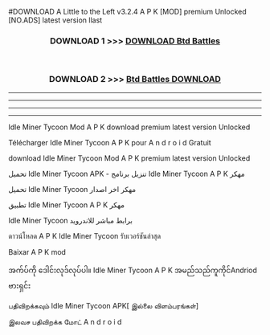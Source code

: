 #DOWNLOAD A Little to the Left v3.2.4 A P K [MOD] premium Unlocked [NO.ADS] latest version llast 



<div align="center">

<h3>DOWNLOAD 1 >>> <a href="https://getmod1.web.app/?judule=Btd Battles">DOWNLOAD Btd Battles</a></h3><br>

<h3>DOWNLOAD 2 >>> <a href="https://getmod1.web.app/?judule=Btd Battles">Btd Battles DOWNLOAD </a></h3>

</div>


----------------------------------------------------------

----------------------------------------------------------

----------------------------------------------------------

----------------------------------------------------------


Idle Miner Tycoon  Mod A P K download premium latest version Unlocked

Télécharger  Idle Miner Tycoon  A P K pour A n d r o i d Gratuit

download Idle Miner Tycoon  Mod A P K premium latest version Unlocked

تحميل Idle Miner Tycoon  APK - تنزيل برنامج Idle Miner Tycoon  A P K مهكر

تحميل Idle Miner Tycoon  مهكر اخر اصدار

تطبيق Idle Miner Tycoon  A P K مهكر

Idle Miner Tycoon  برابط مباشر للاندرويد

ดาวน์โหลด A P K Idle Miner Tycoon  รับเวอร์ชันล่าสุด

Baixar A P K mod

အက်ပ်ကို ဒေါင်းလုဒ်လုပ်ပါ။ Idle Miner Tycoon  A P K အမည်သည်ကူကိုင်Andriod ဗားရှင်း

பதிவிறக்கவும் Idle Miner Tycoon  APK[ இல்லை விளம்பரங்கள்] 
 
இலவச பதிவிறக்க மோட் A n d r o i d



